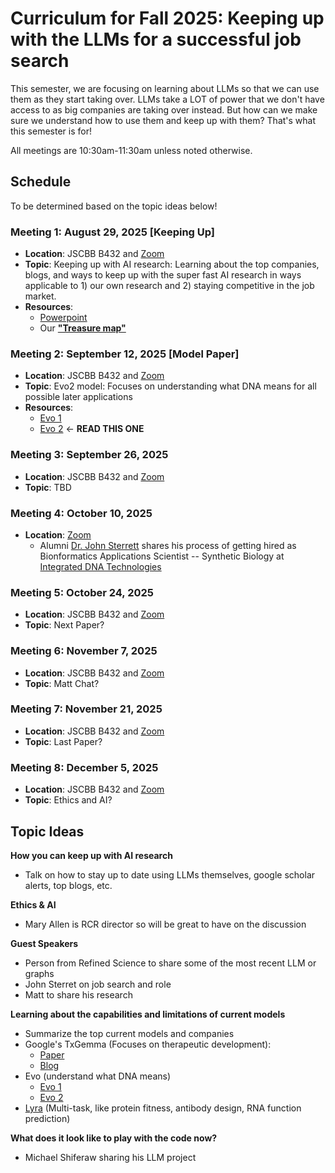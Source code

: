 # Curriculum for Fall 2025: Keeping up with the LLMs for a successful job search

This semester, we are focusing on learning about LLMs so that we can use them as they start taking over. LLMs take a LOT of power that we don't have access to as big companies are taking over instead. But how can we make sure we understand how to use them and keep up with them? That's what this semester is for!

All meetings are 10:30am-11:30am unless noted otherwise.

## Schedule
To be determined based on the topic ideas below!
### Meeting 1: August 29, 2025 [Keeping Up]
* **Location**: JSCBB B432 and [Zoom](https://cuboulder.zoom.us/j/96039143941)
* **Topic**: Keeping up with AI research: Learning about the top companies, blogs, and ways to keep up with the super fast AI research in ways applicable to 1) our own research and 2) staying competitive in the job market.
* **Resources**:
  * [Powerpoint](https://docs.google.com/presentation/d/179OkrRgGHunCaI75E3qrCoqjb7ci9dKjFMNEDAKQtxU/edit?usp=sharing) 
  * Our **["Treasure map"](https://docs.google.com/document/d/1fm5BfjVD9CcuTxMit7AUtvsM4jS4qNVwG27RD7X6biM/edit?usp=sharing)**
### Meeting 2: September 12, 2025 [Model Paper]
* **Location**: JSCBB B432 and [Zoom](https://cuboulder.zoom.us/j/96039143941)
* **Topic**: Evo2 model: Focuses on understanding what DNA means for all possible later applications
* **Resources**:
  * [Evo 1](https://www.science.org/doi/10.1126/science.ado9336)
  * [Evo 2](https://arcinstitute.org/manuscripts/Evo2) <- **READ THIS ONE**

### Meeting 3: September 26, 2025 
* **Location**: JSCBB B432 and [Zoom](https://cuboulder.zoom.us/j/96039143941)
* **Topic**: TBD

### Meeting 4: October 10, 2025
* **Location**: [Zoom](https://cuboulder.zoom.us/j/96039143941)
  * Alumni [Dr. John Sterrett](https://sterrettjd.github.io/) shares his process of getting hired as Bionformatics Applications Scientist -- Synthetic Biology at [Integrated DNA Technologies](https://www.idtdna.com/page)

### Meeting 5: October 24, 2025
* **Location**: JSCBB B432 and [Zoom](https://cuboulder.zoom.us/j/96039143941)
* **Topic**: Next Paper?

### Meeting 6: November 7, 2025
* **Location**: JSCBB B432 and [Zoom](https://cuboulder.zoom.us/j/96039143941)
* **Topic**: Matt Chat?

### Meeting 7: November 21, 2025
* **Location**: JSCBB B432 and [Zoom](https://cuboulder.zoom.us/j/96039143941)
* **Topic**: Last Paper?

### Meeting 8: December 5, 2025
* **Location**: JSCBB B432 and [Zoom](https://cuboulder.zoom.us/j/96039143941)
* **Topic**: Ethics and AI?

## Topic Ideas
**How you can keep up with AI research**
* Talk on how to stay up to date using LLMs themselves, google scholar alerts, top blogs, etc.

**Ethics & AI**
* Mary Allen is RCR director so will be great to have on the discussion

**Guest Speakers**
* Person from Refined Science to share some of the most recent LLM or graphs
* John Sterret on job search and role
* Matt to share his research

**Learning about the capabilities and limitations of current models**
* Summarize the top current models and companies
* Google's TxGemma (Focuses on therapeutic development): 
  * [Paper](https://storage.googleapis.com/research-media/txgemma/txgemma-report.pdf)
  * [Blog](https://developers.googleblog.com/en/introducing-txgemma-open-models-improving-therapeutics-development/)
* Evo (understand what DNA means)
  * [Evo 1](https://www.science.org/doi/10.1126/science.ado9336)
  * [Evo 2](https://arcinstitute.org/manuscripts/Evo2)
* [Lyra](https://arxiv.org/abs/2503.16351) (Multi-task, like protein fitness, antibody design, RNA function prediction)


**What does it look like to play with the code now?** 
* Michael Shiferaw sharing his LLM project
